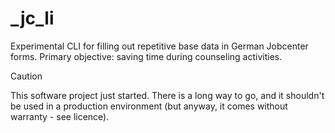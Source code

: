 # _jc_li

Experimental CLI for filling out repetitive base data in German Jobcenter forms. Primary objective: saving time during counseling activities.

> [!CAUTION]
> This software project just started. There is a long way to go, and it shouldn't be used in a production environment (but anyway, it comes without warranty - see licence).
